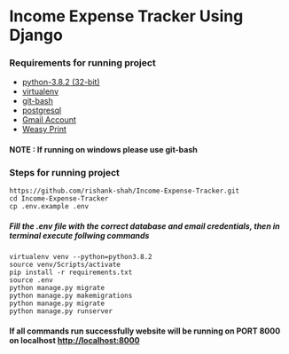 # Income Expense Tracker Using Django

### Requirements for running project 
- [python-3.8.2 (32-bit)](https://www.python.org/downloads/release/python-382/)
- [virtualenv](https://virtualenv.pypa.io/en/latest/installation.html)
- [git-bash](https://git-scm.com/downloads)
- [postgresql](https://www.postgresql.org/download/)
- [Gmail Account](https://www.google.com/intl/en-GB/gmail/about/#)
- [Weasy Print](https://weasyprint.readthedocs.io/en/latest/)

#### NOTE : If running on windows please use git-bash
### Steps for running project
```
https://github.com/rishank-shah/Income-Expense-Tracker.git
cd Income-Expense-Tracker
cp .env.example .env
```
##### Fill the .env file with the correct database and email credentials, then in terminal execute follwing commands

```
virtualenv venv --python=python3.8.2
source venv/Scripts/activate
pip install -r requirements.txt
source .env
python manage.py migrate
python manage.py makemigrations
python manage.py migrate
python manage.py runserver
```

#### If all commands run successfully website will be running on PORT 8000 on localhost [http://localhost:8000](http://localhost:8000)
